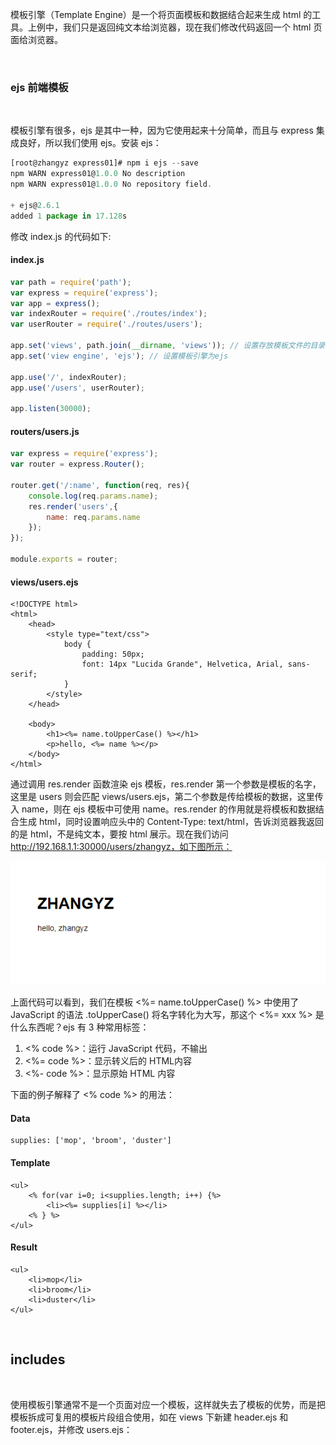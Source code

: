 
模板引擎（Template Engine）是一个将页面模板和数据结合起来生成 html 的工具。上例中，我们只是返回纯文本给浏览器，现在我们修改代码返回一个 html 页面给浏览器。

<br/>

### ejs 前端模板

<br/>

模板引擎有很多，ejs 是其中一种，因为它使用起来十分简单，而且与 express 集成良好，所以我们使用 ejs。安装 ejs：

```javascript
[root@zhangyz express01]# npm i ejs --save
npm WARN express01@1.0.0 No description
npm WARN express01@1.0.0 No repository field.

+ ejs@2.6.1
added 1 package in 17.128s
```

修改 index.js 的代码如下:

#### index.js

```javascript
var path = require('path');
var express = require('express');
var app = express();
var indexRouter = require('./routes/index');
var userRouter = require('./routes/users');

app.set('views', path.join(__dirname, 'views')); // 设置存放模板文件的目录
app.set('view engine', 'ejs'); // 设置模板引擎为ejs

app.use('/', indexRouter);
app.use('/users', userRouter);

app.listen(30000);
```

#### routers/users.js

```javascript
var express = require('express');
var router = express.Router();

router.get('/:name', function(req, res){
    console.log(req.params.name);
    res.render('users',{
        name: req.params.name
    });
});

module.exports = router;
```

#### views/users.ejs

```ejs
<!DOCTYPE html>
<html>
    <head>
        <style type="text/css">
            body {
                padding: 50px;
                font: 14px "Lucida Grande", Helvetica, Arial, sans-serif;
            }
        </style>
    </head>

    <body>
        <h1><%= name.toUpperCase() %></h1>
        <p>hello, <%= name %></p>
    </body>
</html>
```

通过调用 res.render 函数渲染 ejs 模板，res.render 第一个参数是模板的名字，这里是 users 则会匹配 views/users.ejs，第二个参数是传给模板的数据，这里传入 name，则在 ejs 模板中可使用 name。res.render 的作用就是将模板和数据结合生成 html，同时设置响应头中的 Content-Type: text/html，告诉浏览器我返回的是 html，不是纯文本，要按 html 展示。现在我们访问 http://192.168.1.1:30000/users/zhangyz，如下图所示：

![express](pic/1.png)

上面代码可以看到，我们在模板 <%= name.toUpperCase() %> 中使用了 JavaScript 的语法 .toUpperCase() 将名字转化为大写，那这个 <%= xxx %> 是什么东西呢？ejs 有 3 种常用标签：

1) <% code %>：运行 JavaScript 代码，不输出
2) <%= code %>：显示转义后的 HTML内容
3) <%- code %>：显示原始 HTML 内容

下面的例子解释了 <% code %> 的用法：

#### Data

```ejs
supplies: ['mop', 'broom', 'duster']
```

#### Template

```ejs
<ul>
    <% for(var i=0; i<supplies.length; i++) {%>
        <li><%= supplies[i] %></li>
    <% } %>
</ul>
```

#### Result

```ejs
<ul>
    <li>mop</li>
    <li>broom</li>
    <li>duster</li>
</ul>
```

<br/>

## includes

<br/>

使用模板引擎通常不是一个页面对应一个模板，这样就失去了模板的优势，而是把模板拆成可复用的模板片段组合使用，如在 views 下新建 header.ejs 和 footer.ejs，并修改 users.ejs：

